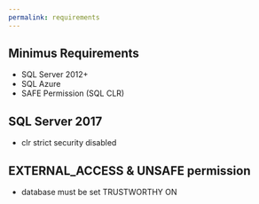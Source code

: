 ```yaml
---
permalink: requirements
---
```


## Minimus Requirements

- SQL Server 2012+
- SQL Azure
- SAFE Permission (SQL CLR)

## SQL Server 2017
- clr strict security disabled

## EXTERNAL_ACCESS & UNSAFE permission
- database must be set TRUSTWORTHY ON
